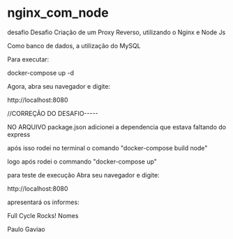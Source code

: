 # nginx_com_node
desafio 
Desafio Criação de um Proxy Reverso, utilizando o Nginx e Node Js

Como banco de dados, a utilização do MySQL

Para executar:

docker-compose up -d

Agora, abra seu navegador e digite:

http://localhost:8080

//CORREÇÃO DO DESAFIO-----

NO ARQUIVO package.json adicionei a dependencia que estava faltando do express

após isso rodei no terminal o comando "docker-compose build node"

logo após rodei o commando "docker-compose up"

para teste de execução 
Abra seu navegador e digite:

http://localhost:8080

apresentará os informes:

Full Cycle Rocks!
Nomes

Paulo Gaviao
